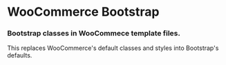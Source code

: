 # WooCommerce Bootstrap

### Bootstrap classes in WooCommece template files.

This replaces WooCommerce's default classes and styles into Bootstrap's defaults.
